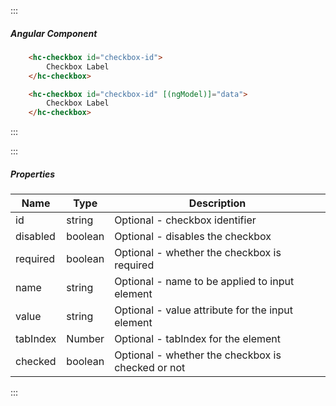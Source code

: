 :::
##### Angular Component
``` html
    <hc-checkbox id="checkbox-id">
        Checkbox Label
    </hc-checkbox>

    <hc-checkbox id="checkbox-id" [(ngModel)]="data">
        Checkbox Label
    </hc-checkbox>
```
:::

:::
##### Properties
| Name | Type | Description |
| - | - | - |
|id|string|Optional - checkbox identifier|
|disabled|boolean|Optional - disables the checkbox|
|required|boolean|Optional - whether the checkbox is required|
|name|string|Optional - name to be applied to input element|
|value|string|Optional - value attribute for the input element|
|tabIndex|Number|Optional - tabIndex for the element|
|checked|boolean|Optional - whether the checkbox is checked or not|
:::

